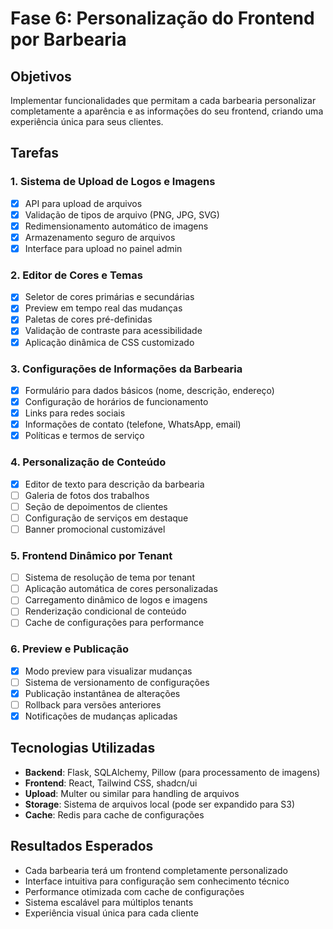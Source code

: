 # Fase 6: Personalização do Frontend por Barbearia

## Objetivos
Implementar funcionalidades que permitam a cada barbearia personalizar completamente a aparência e as informações do seu frontend, criando uma experiência única para seus clientes.

## Tarefas

### 1. Sistema de Upload de Logos e Imagens
- [x] API para upload de arquivos
- [x] Validação de tipos de arquivo (PNG, JPG, SVG)
- [x] Redimensionamento automático de imagens
- [x] Armazenamento seguro de arquivos
- [x] Interface para upload no painel admin

### 2. Editor de Cores e Temas
- [x] Seletor de cores primárias e secundárias
- [x] Preview em tempo real das mudanças
- [x] Paletas de cores pré-definidas
- [x] Validação de contraste para acessibilidade
- [x] Aplicação dinâmica de CSS customizado

### 3. Configurações de Informações da Barbearia
- [x] Formulário para dados básicos (nome, descrição, endereço)
- [x] Configuração de horários de funcionamento
- [x] Links para redes sociais
- [x] Informações de contato (telefone, WhatsApp, email)
- [x] Políticas e termos de serviço

### 4. Personalização de Conteúdo
- [x] Editor de texto para descrição da barbearia
- [ ] Galeria de fotos dos trabalhos
- [ ] Seção de depoimentos de clientes
- [ ] Configuração de serviços em destaque
- [ ] Banner promocional customizável

### 5. Frontend Dinâmico por Tenant
- [ ] Sistema de resolução de tema por tenant
- [ ] Aplicação automática de cores personalizadas
- [ ] Carregamento dinâmico de logos e imagens
- [ ] Renderização condicional de conteúdo
- [ ] Cache de configurações para performance

### 6. Preview e Publicação
- [x] Modo preview para visualizar mudanças
- [ ] Sistema de versionamento de configurações
- [x] Publicação instantânea de alterações
- [ ] Rollback para versões anteriores
- [x] Notificações de mudanças aplicadas

## Tecnologias Utilizadas
- **Backend**: Flask, SQLAlchemy, Pillow (para processamento de imagens)
- **Frontend**: React, Tailwind CSS, shadcn/ui
- **Upload**: Multer ou similar para handling de arquivos
- **Storage**: Sistema de arquivos local (pode ser expandido para S3)
- **Cache**: Redis para cache de configurações

## Resultados Esperados
- Cada barbearia terá um frontend completamente personalizado
- Interface intuitiva para configuração sem conhecimento técnico
- Performance otimizada com cache de configurações
- Sistema escalável para múltiplos tenants
- Experiência visual única para cada cliente

